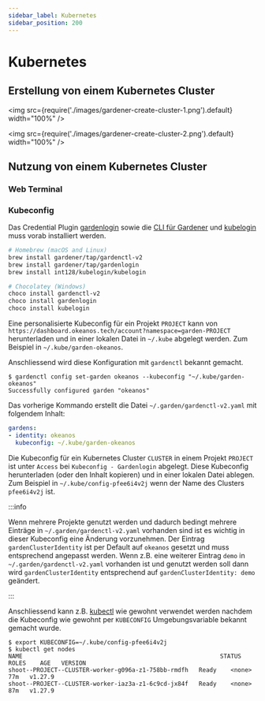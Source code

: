 ```yaml
---
sidebar_label: Kubernetes
sidebar_position: 200
---
```


# Kubernetes

## Erstellung von einem Kubernetes Cluster

<img
  src={require('./images/gardener-create-cluster-1.png').default}
  width="100%"
/>

<img
  src={require('./images/gardener-create-cluster-2.png').default}
  width="100%"
/>

## Nutzung von einem Kubernetes Cluster

### Web Terminal

### Kubeconfig

Das Credential Plugin [gardenlogin](https://github.com/gardener/gardenlogin#installation)
sowie die [CLI für Gardener](https://github.com/gardener/gardenctl-v2/#install-using-package-managers)
und [kubelogin](https://github.com/int128/kubelogin) muss vorab installiert werden.

```bash
# Homebrew (macOS and Linux)
brew install gardener/tap/gardenctl-v2
brew install gardener/tap/gardenlogin
brew install int128/kubelogin/kubelogin

# Chocolatey (Windows)
choco install gardenctl-v2
choco install gardenlogin
choco install kubelogin
```

Eine personalisierte Kubeconfig für ein Projekt `PROJECT` kann von
`https://dashboard.okeanos.tech/account?namespace=garden-PROJECT` herunterladen und in einer lokalen Datei
in `~/.kube` abgelegt werden. Zum Beispiel in `~/.kube/garden-okeanos`.

Anschliessend wird diese Konfiguration mit `gardenctl` bekannt gemacht.

```
$ gardenctl config set-garden okeanos --kubeconfig "~/.kube/garden-okeanos"
Successfully configured garden "okeanos"
```

Das vorherige Kommando erstellt die Datei `~/.garden/gardenctl-v2.yaml` mit folgendem Inhalt:

```yaml
gardens:
- identity: okeanos
  kubeconfig: ~/.kube/garden-okeanos
```

Die Kubeconfig für ein Kubernetes Cluster `CLUSTER` in einem Projekt `PROJECT` ist unter `Access` bei
`Kubeconfig - Gardenlogin` abgelegt. Diese Kubeconfig herunterladen (oder den Inhalt kopieren) und in
einer lokalen Datei ablegen. Zum Beispiel in `~/.kube/config-pfee6i4v2j` wenn der Name des Clusters
`pfee6i4v2j` ist.

:::info

Wenn mehrere Projekte genutzt werden und dadurch bedingt mehrere Einträge in `~/.garden/gardenctl-v2.yaml`
vorhanden sind ist es wichtig in dieser Kubeconfig eine Änderung vorzunehmen. Der Eintrag
`gardenClusterIdentity` ist per Default auf `okeanos` gesetzt und muss entsprechend angepasst werden. Wenn z.B.
eine weiterer Eintrag `demo` in `~/.garden/gardenctl-v2.yaml` vorhanden ist und genutzt werden soll dann
wird `gardenClusterIdentity` entsprechend auf `gardenClusterIdentity: demo` geändert.

:::

Anschliessend kann z.B. [kubectl](https://kubernetes.io/docs/reference/kubectl/) wie gewohnt verwendet werden
nachdem die Kubeconfig wie gewohnt per `KUBECONFIG` Umgebungsvariable bekannt gemacht wurde.

```
$ export KUBECONFIG=~/.kube/config-pfee6i4v2j
$ kubectl get nodes
NAME                                                        STATUS   ROLES    AGE   VERSION
shoot--PROJECT--CLUSTER-worker-g096a-z1-758bb-rmdfh   Ready    <none>   77m   v1.27.9
shoot--PROJECT--CLUSTER-worker-iaz3a-z1-6c9cd-jx84f   Ready    <none>   87m   v1.27.9
```
